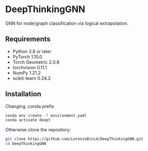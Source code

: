 # DeepThinkingGNN
GNN for node/graph classification via logical extrapolation.

## Requirements

- Python 3.8 or later
- PyTorch 1.10.0 
- Torch Geometric 2.0.8 
- torchvision 0.11.1
- NumPy 1.21.2
- scikit-learn 0.24.2

## Installation

Changing .conda prefix
```bash
conda env create -f environment.yaml
conda activate deept
```

Otherwise clone the repository:

```bash
git clone https://github.com/LorenzoBini4/DeepThinkingGNN.git
cd DeepThinkingGNN
